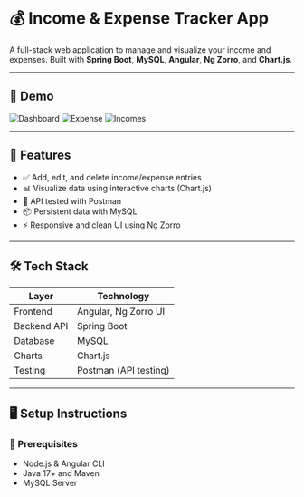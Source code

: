 # 💰 Income & Expense Tracker App

A full-stack web application to manage and visualize your income and expenses. Built with **Spring Boot**, **MySQL**, **Angular**, **Ng Zorro**, and **Chart.js**.

---

## 📸 Demo

![Dashboard](assets/Dashboard.JPG)
![Expense](assets/Expense.JPG)
![Incomes](assets/Income.JPG)

---

## 🚀 Features

- ✅ Add, edit, and delete income/expense entries
- 📊 Visualize data using interactive charts (Chart.js)
- 📁 API tested with Postman
- 📦 Persistent data with MySQL
- ⚡ Responsive and clean UI using Ng Zorro

---

## 🛠️ Tech Stack

| Layer            | Technology             |
|------------------|------------------------|
| Frontend         | Angular, Ng Zorro UI   |
| Backend API      | Spring Boot            |
| Database         | MySQL                  |
| Charts           | Chart.js               |
| Testing          | Postman (API testing)  |

---

## 🖥️ Setup Instructions

### 📌 Prerequisites

- Node.js & Angular CLI
- Java 17+ and Maven
- MySQL Server
